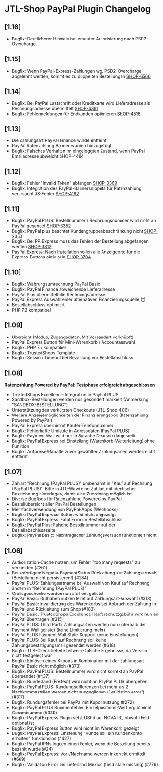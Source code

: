 # JTL-Shop PayPal Plugin Changelog

## [1.16]
* Bugfix: Deutlicherer Hinweis bei erneuter Autorisierung nach PSD2-Overcharge.

## [1.15]
* Bugfix: Wenn PayPal-Express-Zahlungen wg. PSD2-Overcharge abgelehnt werden, kommt es zu doppelten Bestellungen [SHOP-6560](https://issues.jtl-software.de/issues/SHOP-6560)

## [1.14]

* Bugfix: Bei PayPal Lastschrift oder Kreditkarte wird Lieferadresse als Rechnungsadresse übermittelt [SHOP-4391](https://issues.jtl-software.de/issues/SHOP-4391)
* Bugfix: Fehlermeldungen für Endkunden optimieren [SHOP-4518](https://issues.jtl-software.de/issues/SHOP-4518)

## [1.13]

* Die Zahlungsart PayPal Finance wurde entfernt
* PayPal Ratenzahlung Banner wurden hinzugefügt
* Bugfix: Falsches Verhalten im eingeloggten Zustand, wenn PayPal Emailadresse abweicht [SHOP-4484](https://issues.jtl-software.de/issues/SHOP-4484)

## [1.12]

* Bugfix: Fehler "Invalid Token" abfangen [SHOP-3369](https://issues.jtl-software.de/issues/SHOP-3369)
* Bugfix: Integration des PayPal-Bannersnippets für Ratenzahlung verursacht JS-Fehler [SHOP-4182](https://issues.jtl-software.de/issues/SHOP-4182)

## [1.11]

* Bugfix: PayPal PLUS: Bestellnummer / Rechnungsnummer wird nicht an PayPal gesendet [SHOP-3352](https://issues.jtl-software.de/issues/SHOP-3352)
* Bugfix: PayPal plus beachtet Kundengruppenbeschränkung nicht [SHOP-2350](https://issues.jtl-software.de/issues/SHOP-2350)
* Bugfix: Bei PP-Express muss das Fehlen der Bestellung abgefangen werden [SHOP-3812](https://issues.jtl-software.de/issues/SHOP-3812)
* PayPal Express: Nach Installation sollen alle Anzeigeorte für die Express-Buttons aktiv sein [SHOP-3704](https://issues.jtl-software.de/issues/SHOP-3704)

## [1.10]

* Bugfix: Währungsumrechnung PayPal Basic
* Bugfix: PayPal Finance abweichende Lieferadresse
* PayPal Plus übermittelt die Rechnungsadresse
* PayPal Express Auswahl einer alternativen Finanzierungsquelle ([?](https://developer.paypal.com/docs/classic/express-checkout/ht_ec_fundingfailure10486))
* Bestellabschluss optimiert
* PHP 7.2 kompatibel

## [1.09]

* Übersicht (Modus, Zugangsdaten, Mit Versandart verknüpft)
* PayPal Express Button für Mini-Warenkorb / Accountauswahl
* Bugfix: PHP 7.x kompatibel
* Bugfix: TrustedShops Template
* Bugfix: Session Timeout bei Bezahlung vor Bestellabschluss

## [1.08]

**Ratenzahlung Powered by PayPal: Testphase erfolgreich abgeschlossen**

* TrustedShops Excellence-Integration in PayPal PLUS
* Sandbox-Bestellungen werden nun gesondert markiert (Anmerkung "SANDBOX-BESTELLUNG")
* Unterstützung des verkürzten Checkouts (JTL-Shop 4.06)
* Weitere Anzeigemöglichkeiten der Finanzierungsbox (Ratenzahlung Powered by PayPal)
* PayPal Express übernimmt Käufer-Telefonnummer
* Bugfix: Fehlerhafte Umlaute in Adressdaten (PayPal PLUS)
* Bugfix: Payment Wall wird nur in Sprache Deutsch dargestellt
* Bugfix: PayPal Express bei Einstellung (Warenkorb-Weiterleitung) ohne Funktion
* Bugfix: Aufpreise/Rabatte zuvor gewählter Zahlungsarten werden nicht entfernt

## [1.07]

* Zahlart "Rechnung (PayPal PLUS)" umbenannt in "Kauf auf Rechnung (PayPal PLUS)". Bitte in JTL-Wawi eine Zahlart mit identischer Bezeichnung hinterlegen, damit eine Zuordnung möglich ist. 
* Diverse Bugfixes für Ratenzahlung Powered by PayPal
* Bestellübersicht aller PayPal Bestellungen
* Mehrfachverwendung von PayPal-Apps (Webhooks)
* Bugfix: PayPal Express: Button wird nicht angezeigt
* Bugfix: PayPal Express: Fatal Error im Bestellabschluss
* Bugfix: PayPal Plus: Falsche Bestellnummer auf der Bestellabschlussseite
* Bugfix: PayPal Basic: Nachträglicher Zahlungsversuch funktioniert nicht

## [1.06]

* Authorization-Cache nutzen, um Fehler "too many requests" zu vermeiden (#361)
* Bei sofortigem Negativ-PaymentStatus Rückleitung zur Zahlungsartwahl (Bestellung nicht persistieren!) (#284)
* PayPal PLUS: Zahlungsartname bei Auswahl von Kauf auf Rechnung ändern in "Rechnung (PayPal PLUS)"
* Gratisgeschenke werden nun als Item gelistet
* PayPal Basic: Guthaben nutzen leitet auf Zahlungsart-Auswahl (#313)
* PayPal Basic: Invalidierung des Warenkorbs bei Abbruch der Zahlung in PayPal und Rückleitung zum Shop (#103)
* PayPal Basic: TrustedShops Excellence Käuferschutzgebühr wird nun an PayPal übertragen (#315)
* PayPal PLUS: Third Party Zahlungsarten werden nun unterhalb der Payment Wall gelistet (keine Limitierung mehr)
* PayPal PLUS Payment Wall Style-Support (neue Einstellungen)
* PayPal PLUS: Bei Kauf auf Rechnung soll keine Zahlungsbestätigungsmail gesendet werden (#618)
* Bugfix: TLS-Check lieferte teilweise falsche Ergebnisse, da Version nicht festgelegt war
* Bugfix: Einlösen eines Kupons in Kombination mit der Zahlungsart PayPal Basic nicht möglich (#373)
* Bugfix: PayPal PLUS: Bestellnummer wird nicht korrekt an PayPal übersendet (#437)
* Bugfix: Bundesland (Freitext) wird nicht an PayPal PLUS übergeben
* Bugfix: PayPal PLUS: Rundungsdifferenzen bei mehr als 2 Nachkommastellen werden nicht ausgeglichen ("validation error") (#317)
* Bugfix: Rundungsfehler bei PayPal mit Kuponnutzung (#272)
* Bugfix: PayPal PLUS Summenfehler: Einzelpositions-Wert ergibt nicht Gesamtsumme (#339)
* Bugfix: PayPal Express Plugin setzt UStId auf NOVATID, obwohl Feld optional ist
* Bugfix: PayPal Express Button wird nicht im Warenkorb gezeigt
* Bugfix: PayPal Express: Einstellung "Kunde soll ein Kundenkonto erhalten" funktionslos (#427)
* Bugfix: PayPal IPNs loggen einen Fehler, wenn die Bestellung bereits bezahlt wurde (#24)
* Bugfix: PayPal Express: Vor-/Nachname werden inkorrekt ermittelt (#669)
* Bugfix: Validation Error bei Lieferland Mexico (field state missing) (#779)

